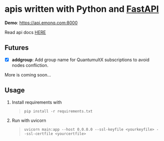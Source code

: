 # apis written with Python and [FastAPI](https://github.com/tiangolo/fastapi)
**Demo**: https://api.emonq.com:8000

Read api docs [HERE](https://api.emonq.com:8000/docs)

## Futures
   - [x] **addgroup**: Add group name for QuantumultX subscriptions to avoid nodes confliction.

   More is coming soon...
## Usage
   1. Install requirements with 
      > `pip install -r requirements.txt`
   2. Run with uvicorn
       > `uvicorn main:app --host 0.0.0.0 --ssl-keyfile <yourkeyfile> --ssl-certfile <yourcertfile>`
